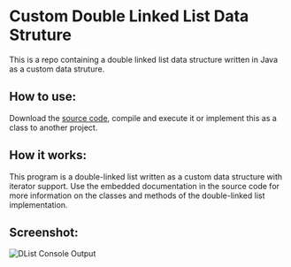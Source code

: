 # Custom Double Linked List Data Struture

This is a repo containing a double linked list data structure written in Java as a custom data struture.

## How to use:

Download the [source code](https://github.com/Austin-Daigle/Custom-Double-Linked-List-Data-Struture/blob/main/DListDriver.java), compile and execute it or implement this as a class to another project. 

## How it works:

This program is a double-linked list written as a custom data structure with iterator support. Use the embedded documentation in the source code for more information on the classes and methods of the double-linked list implementation.

## Screenshot:

![DList Console Output](https://user-images.githubusercontent.com/100094056/193489797-6dee6853-4a77-480b-bd85-685e3ba646ca.PNG)
